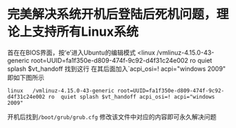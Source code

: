 # 完美解决系统开机后登陆后死机问题，理论上支持所有Linux系统

首在在BIOS界面，按‘e’进入Ubuntu的编辑模式
<linux	/vmlinuz-4.15.0-43-generic root=UUID=fa1f350e-d809-474f-9c92-d4f31c24e002 ro  quiet splash $vt_handoff
找到这行
在其后面加入`acpi_osi=! acpi="windows 2009"
即如下图所示
```
linux	/vmlinuz-4.15.0-43-generic root=UUID=fa1f350e-d809-474f-9c92-d4f31c24e002 ro  quiet splash $vt_handoff acpi_osi=! acpi="windows 2009"
```
开机后找到`/boot/grub/grub.cfg`
修改该文件中对应的内容即可永久解决问题
